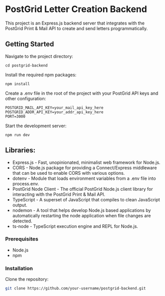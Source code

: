 # PostGrid Letter Creation Backend

This project is an Express.js backend server that integrates with the PostGrid Print & Mail API to create and send letters programmatically.

## Getting Started

Navigate to the project directory:
```
cd postgrid-backend
```

Install the required npm packages:
```
npm install
```

Create a .env file in the root of the project with your PostGrid API keys and other configuration:
```
POSTGRID_MAIL_API_KEY=your_mail_api_key_here
POSTGRID_ADDR_API_KEY=your_addr_api_key_here
PORT=3000
```

Start the development server:
```
npm run dev
```

## Libraries:
- Express.js - Fast, unopinionated, minimalist web framework for Node.js.
- CORS - Node.js package for providing a Connect/Express middleware that can be used to enable CORS with various options.
- dotenv - Module that loads environment variables from a .env file into process.env.
- PostGrid Node Client - The official PostGrid Node.js client library for interacting with the PostGrid Print & Mail API.
- TypeScript - A superset of JavaScript that compiles to clean JavaScript output.
- nodemon - A tool that helps develop Node.js based applications by automatically restarting the node application when file changes are detected.
- ts-node - TypeScript execution engine and REPL for Node.js.


### Prerequisites

- Node.js
- npm

### Installation

Clone the repository:
```sh
git clone https://github.com/your-username/postgrid-backend.git

